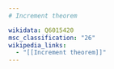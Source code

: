 ```yaml
---
# Increment theorem

wikidata: Q6015420
msc_classification: "26"
wikipedia_links:
  - "[[Increment theorem]]"
---
```

